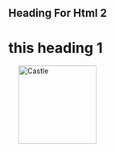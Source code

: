 ## Heading For Html 2
# this heading 1
<img style="margin: 0 0 5px 20px;" src="https://htmlg.com/images/demo-image.jpg" alt="Castle" width="155" height="156" />
